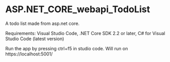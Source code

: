 # ASP.NET_CORE_webapi_TodoList
A todo list made from asp.net core.

Requirements: 
  Visual Studio Code, 
  .NET Core SDK 2.2 or later, 
  C# for Visual Studio Code (latest version)
  
Run the app by pressing ctrl+f5 in studio code. Will run on https://localhost:5001/ 

